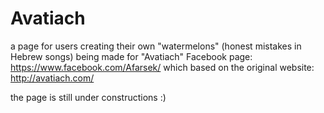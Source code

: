 # Avatiach

a page for users creating their own "watermelons" (honest mistakes in Hebrew songs)
being made for "Avatiach" Facebook page: https://www.facebook.com/Afarsek/
which based on the original website: http://avatiach.com/

the page is still under constructions :)
